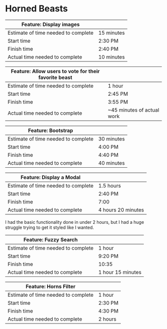 # Horned Beasts

|Feature: Display images||
|---|---|
|Estimate of time needed to complete|15 minutes|
|Start time|2:30 PM|
|Finish time|2:40 PM|
|Actual time needed to complete|10 minutes|

|Feature: Allow users to vote for their favorite beast||
|---|---|
|Estimate of time needed to complete|1 hour|
|Start time|2:45 PM|
|Finish time|3:55 PM|
|Actual time needed to complete|~45 minutes of actual work|

|Feature: Bootstrap||
|---|---|
|Estimate of time needed to complete|30 minutes|
|Start time|4:00 PM|
|Finish time|4:40 PM|
|Actual time needed to complete|40 minutes|

|Feature: Display a Modal||
|---|---|
|Estimate of time needed to complete|1.5 hours|
|Start time|2:40 PM|
|Finish time|7:00|
|Actual time needed to complete|4 hours 20 minutes|

I had the basic functionality done in under 2 hours, but I had a huge struggle trying to get it styled like I wanted.

|Feature: Fuzzy Search||
|---|---|
|Estimate of time needed to complete|1 hour|
|Start time|9:20 PM|
|Finish time|10:35|
|Actual time needed to complete|1 hour 15 minutes|

|Feature: Horns Filter||
|---|---|
|Estimate of time needed to complete|1 hour|
|Start time|2:30 PM|
|Finish time|4:30 PM|
|Actual time needed to complete|2 hours|
